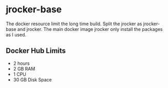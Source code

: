 # jrocker-base

The docker resource limit the long time build. Split the jrocker as jrocker-base and jrocker. The main docker image jrocker only install the packages as I used.

## Docker Hub Limits

* 2 hours
* 2 GB RAM
* 1 CPU
* 30 GB Disk Space
